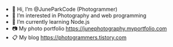 - 👋 Hi, I’m @JuneParkCode (Photogrammer)
- 👀 I’m interested in Photography and web programming
- 🌱 I’m currently learning Node.js
- :camera: My photo portfolio 
https://junephotography.myportfolio.com
- :clipboard: My blog
https://photogrammers.tistory.com

<!---
JuneParkCode/JuneParkCode is a ✨ special ✨ repository because its `README.md` (this file) appears on your GitHub profile.
You can click the Preview link to take a look at your changes.
--->
